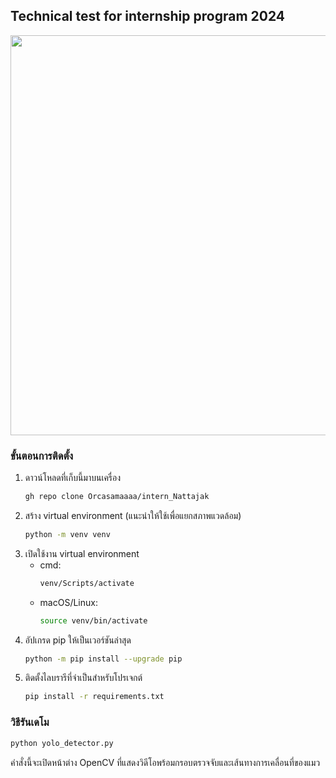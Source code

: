 ## Technical test for internship program 2024


<p align="left">
  <img src="cat_result.gif" width="640"/>
</p>


### ขั้นตอนการติดตั้ง
1. ดาวน์โหลดที่เก็บนี้มาบนเครื่อง
   ```bash
   gh repo clone Orcasamaaaa/intern_Nattajak
   ```
2. สร้าง virtual environment (แนะนำให้ใช้เพื่อแยกสภาพแวดล้อม)
   ```bash
   python -m venv venv
   ```
3. เปิดใช้งาน virtual environment
   - cmd:
     ```bash
     venv/Scripts/activate
     ```
   - macOS/Linux:
     ```bash
     source venv/bin/activate
     ```
4. อัปเกรด pip ให้เป็นเวอร์ชันล่าสุด
   ```bash
   python -m pip install --upgrade pip
   ```
5. ติดตั้งไลบรารีที่จำเป็นสำหรับโปรเจกต์
   ```bash
   pip install -r requirements.txt
   ```

### วิธีรันเดโม
```bash
python yolo_detector.py
```
คำสั่งนี้จะเปิดหน้าต่าง OpenCV ที่แสดงวิดีโอพร้อมกรอบตรวจจับและเส้นทางการเคลื่อนที่ของแมว

